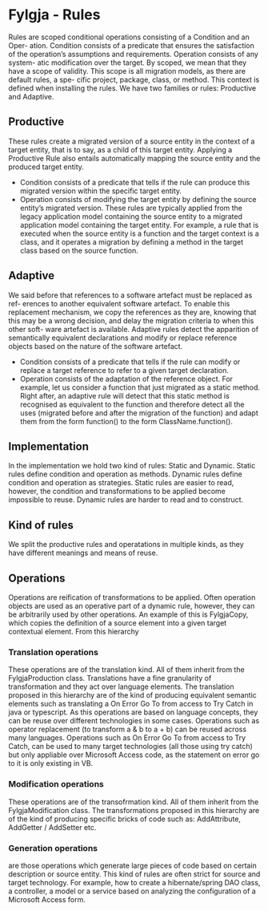 # Fylgja - Rules

Rules are scoped conditional operations consisting of a Condition and an Oper- ation. Condition consists of a predicate that ensures the satisfaction of the operation’s assumptions and requirements. Operation consists of any system- atic modification over the target. By scoped, we mean that they have a scope of validity. This scope is all migration models, as there are default rules, a spe- cific project, package, class, or method. This context is defined when installing the rules. We have two families or rules: Productive and Adaptive.

## Productive
These rules create a migrated version of a source entity in the context of a target entity, that is to say, as a child of this target entity. Applying a Productive Rule also entails automatically mapping the source entity and the produced target entity.
* Condition consists of a predicate that tells if the rule can produce this migrated version within the specific target entity.
* Operation consists of modifying the target entity by defining the source entity’s migrated version. These rules are typically applied from the legacy application model containing the source entity to a migrated application model containing the target entity.
For example, a rule that is executed when the source entity is a function and the target context is a class, and it operates a migration by defining a method in the target class based on the source function.


## Adaptive 
We said before that references to a software artefact must be replaced as ref- erences to another equivalent software artefact. To enable this replacement mechanism, we copy the references as they are, knowing that this may be a wrong decision, and delay the migration criteria to when this other soft- ware artefact is available. Adaptive rules detect the apparition of semantically equivalent declarations and modify or replace reference objects based on the nature of the software artefact.
* Condition consists of a predicate that tells if the rule can modify or replace a target reference to refer to a given target declaration.
* Operation consists of the adaptation of the reference object.
For example, let us consider a function that just migrated as a static method. Right after, an adaptive rule will detect that this static method is recognised as equivalent to the function and therefore detect all the uses (migrated before and after the migration of the function) and adapt them from the form function() to the form ClassName.function().

## Implementation
In the implementation we hold two kind of rules: Static and Dynamic. 
Static rules define condition and operation as methods.
Dynamic rules define condition and operation as strategies. 
Static rules are easier to read, however, the condition and transformations to be applied become impossible to reuse. 
Dynamic rules are harder to read and to construct. 

## Kind of rules 
We split the productive rules and operatations in multiple kinds, as they have different meanings and means of reuse. 

## Operations
Operations are reification of transformations to be applied. 
Often operation objects are used as an operative part of a dynamic rule, however, they can be arbitrarily used by other operations.
An example of this is FylgjaCopy, which copies the definition of a source element into a given target contextual element. 
From this hierarchy 

### Translation operations
These operations are of the translation kind. All of them inherit from the FylgjaProduction class.
Translations have a fine granularity of transformation and they act over language elements. 
The translation proposed in this hierarchy are of the kind of producing equivalent semantic elements such as translating a On Error Go To from access to Try Catch in java or typescript. 
As this operations are based on language concepts, they can be reuse over different technologies in some cases.
Operations such as operator replacement (to transform a & b to a + b) can be reused across many languages. 
Operations such as On Error Go To from access to Try Catch, can be used to many target technologies (all those using try catch) but only appliable over Microsoft Access code, as the statement on error go to it is only existing in VB.  

### Modification operations
These operations are of the transofrmation kind. All of them inherit from the FylgjaModification class.
The transformations proposed in this hierarchy are of the kind of producing specific bricks of code such as: AddAttribute, AddGetter / AddSetter etc. 

### Generation operations 
are those operations which generate large pieces of code based on certain description or source entity. 
 This kind of rules are often strict for source and target technology. 
 For example, how to create a hibernate/spring DAO class, a controller, a model or a service based on analyzing the configuration of a Microsoft Access form.
 






